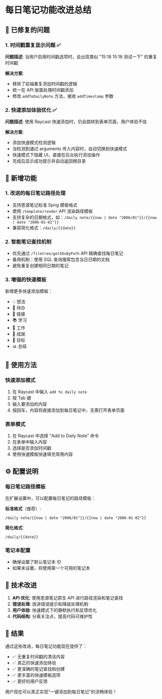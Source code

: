 # 每日笔记功能改进总结

## 🎯 已修复的问题

### 1. 时间戳重复显示问题 ✅
**问题描述**: 当用户启用时间戳选项时，会出现类似 "15:18 15:18 测试一下" 的重复时间戳

**解决方案**:
- 移除了前端重复添加时间戳的逻辑
- 统一在 API 层面处理时间戳添加
- 修改 `addToDailyNote` 方法，接收 `addTimestamp` 参数

### 2. 快速添加体验优化 ✅
**问题描述**: 使用 Raycast 快速添加时，仍会跳转到表单页面，用户体验不佳

**解决方案**:
- 添加快速模式检测逻辑
- 当检测到通过 arguments 传入内容时，自动切换到快速模式
- 快速模式下隐藏 UI，直接在后台执行添加操作
- 完成后显示成功提示并自动返回根目录

## 🚀 新增功能

### 1. 改进的每日笔记路径处理
- 支持思源笔记标准 Sprig 模板格式
- 使用 `/template/render` API 渲染路径模板
- 支持复杂的日期格式，如：`/daily note/{{now | date "2006/01"}}/{{now | date "2006-01-02"}}`
- 兼容简化格式：`/daily/{{date}}`

### 2. 智能笔记查找机制
- 优先通过 `/filetree/getIDsByPath` API 精确查找每日笔记
- 备用机制：使用 SQL 查询搜索包含当日日期的文档
- 避免重复创建相同日期的笔记

### 3. 增强的快速模板
新增更多快速添加模板：
- 💡 想法
- 📝 待办
- 🔗 链接
- 📚 学习
- 💼 工作
- 🎉 成就
- 🚀 目标
- 📊 总结

## 📝 使用方法

### 快速添加模式
1. 在 Raycast 中输入 `add to daily note`
2. 按 Tab 键
3. 输入要添加的内容
4. 按回车，内容将直接添加到每日笔记中，无需打开表单页面

### 表单模式
1. 在 Raycast 中选择 "Add to Daily Note" 命令
2. 在表单中输入内容
3. 选择是否添加时间戳
4. 使用快速模板快速填充常用内容

## ⚙️ 配置说明

### 每日笔记路径模板
在扩展设置中，可以配置每日笔记的路径模板：

**标准格式**（推荐）:
```
/daily note/{{now | date "2006/01"}}/{{now | date "2006-01-02"}}
```

**简化格式**:
```
/daily/{{date}}
```

### 笔记本配置
- 确保设置了默认笔记本 ID
- 如果未设置，将使用第一个可用的笔记本

## 🔧 技术改进

1. **API 优化**: 使用思源笔记原生 API 进行路径渲染和笔记查找
2. **错误处理**: 改进错误提示和降级处理机制
3. **用户体验**: 快速模式下的静默执行和反馈优化
4. **代码结构**: 分离关注点，提高代码可维护性

## 🎉 结果

通过这些改进，每日笔记功能现在提供了：
- ✅ 无重复时间戳的清洁内容
- ✅ 真正的快速添加体验
- ✅ 更准确的笔记查找和创建
- ✅ 更丰富的快速模板选项
- ✅ 更好的用户反馈

用户现在可以真正实现"一键添加到每日笔记"的流畅体验！